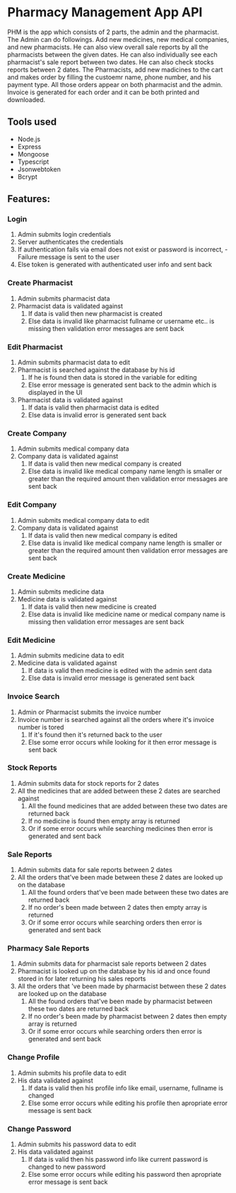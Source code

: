 # Pharmacy Management App API

PHM is the app which consists of 2 parts, the admin and the pharmacist. The Admin can do followings. Add new medicines, new medical companies, and new pharmacists. He can also view overall sale reports by all the pharmacists between the given dates. He can also individually see each pharmacist's sale report between two dates. He can also check stocks reports between 2 dates. The Pharmacists, add new madicines to the cart and makes order by filling the custoemr name, phone number, and his payment type. All those orders appear on both pharmacist and the admin. Invoice is generated for each order and it can be both printed and downloaded.  


## Tools used
- Node.js
- Express
- Mongoose
- Typescript
- Jsonwebtoken
- Bcrypt
  

## Features:

### Login
1. Admin submits login credentials
2. Server authenticates the credentials
  1. If authentication fails via email does not exist or password is incorrect,
    - Failure message is sent to the user 
  2. Else token is generated with authenticated user info and sent back


### Create Pharmacist
1. Admin submits pharmacist data
2. Pharmacist data is validated against
   1. If data is valid then new pharmacist is created
   2. Else data is invalid like pharmacist fullname or username etc.. is missing then validation error messages are sent back

### Edit Pharmacist
1. Admin submits pharmacist data to edit
2. Pharmacist is searched against the database by his id
   1. If he is found then data is stored in the variable for editing
   2. Else error message is generated sent back to the admin which is displayed in the UI
3. Pharmacist data is validated against
   1. If data is valid then pharmacist data is edited
   2. Else data is invalid error is generated sent back

### Create Company
1. Admin submits medical company data
2. Company data is validated against
   1. If data is valid then new medical company is created
   2. Else data is invalid like medical company name length is smaller or greater than the required amount then validation error messages are sent back

### Edit Company
1. Admin submits medical company data to edit
2. Company data is validated against
   1. If data is valid then new medical company is edited
   2. Else data is invalid like medical company name length is smaller or greater than the required amount then validation error messages are sent back


### Create Medicine
1. Admin submits medicine data
2. Medicine data is validated against
   1. If data is valid then new medicine is created
   2. Else data is invalid like medicine name or medical company name is missing then validation error messages are sent back


### Edit Medicine
1. Admin submits medicine data to edit
2. Medicine data is validated against
   1. If data is valid then medicine is edited with the admin sent data
   2. Else data is invalid error message is generated sent back


### Invoice Search
1. Admin or Pharmacist submits the invoice number
2. Invoice number is searched against all the orders where it's invoice number is tored
   1. If it's found then it's returned back to the user
   2. Else some error occurs while looking for it then error message is sent back



### Stock Reports
1. Admin submits data for stock reports for 2 dates
2. All the medicines that are added between these 2 dates are searched against
   1. All the found medicines that are added between these two dates are returned back
   2. If no medicine is found then empty array is returned
   3. Or if some error occurs while searching medicines then error is generated and sent back


### Sale Reports
1. Admin submits data for sale reports between 2 dates
2. All the orders that've been made between these 2 dates are looked up on the database
   1. All the found orders that've been made between these two dates are returned back
   2. If no order's been made between 2 dates then empty array is returned
   3. Or if some error occurs while searching orders then error is generated and sent back

### Pharmacy Sale Reports
1. Admin submits data for pharmacist sale reports between 2 dates
2. Pharmacist is looked up on the database by his id and once found stored in for later returning his sales reports
3. All the orders that 've been made by pharmacist between  these 2 dates are looked up on the database
   1. All the found orders that've been made by pharmacist between  these two dates are returned back
   2. If no order's been made by pharmacist between  2 dates then empty array is returned
   3. Or if some error occurs while searching orders then error is generated and sent back

### Change Profile
1. Admin submits his profile data to edit
2. His data validated against
   1. If data is valid then his profile info like email, username, fullname is changed
   2. Else some error occurs while editing his profile then apropriate error message is sent back


### Change Password
1. Admin submits his password data to edit
2. His data validated against
   1. If data is valid then his password info like current password is changed to new password
   2. Else some error occurs while editing his password then apropriate error message is sent back
